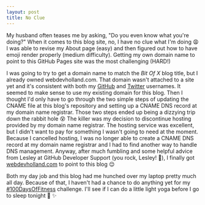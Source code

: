 ```yaml
---
layout: post
title: No Clue
---
```


My husband often teases me by asking, "Do you even know what you're doing?" When it comes to this blog site, no, I have no clue what I'm doing :weary: I was able to revise my About page (easy) and then figured out how to have emoji render properly (medium difficulty). Getting my own domain name to point to this GitHub Pages site was the most challenging (HARD!)

I was going to try to get a domain name to match the *Bit Of X* blog title, but I already owned webdevholland.com. That domain wasn't attached to a site yet and it's consistent with both my [GitHub](https://github.com/webdevholland) and [Twitter](https://twitter.com/webdevholland) usernames. It seemed to make sense to use my existing domain for this blog. Then I thought I'd only have to go through the two simple steps of updating the CNAME file at this blog's repository and setting up a CNAME DNS record at my domain name registrar. Those two steps ended up being a dizzying trip down the rabbit hole :dizzy_face: The killer was my decision to discontinue hosting provided by my domain name registrar. The hosting service was excellent, but I didn't want to pay for something I wasn't going to need at the moment. Because I cancelled hosting, I was no longer able to create a CNAME DNS record at my domain name registrar and I had to find another way to handle DNS management. Anyway, after much fumbling and some helpful advice from Lesley at GitHub Developer Support (you rock, Lesley! :star2:), I finally got [webdevholland.com](http://www.webdevholland.com/) to point to this blog :relieved:

Both my day job and this blog had me hunched over my laptop pretty much all day. Because of that, I haven't had a chance to do anything yet for my [#100DaysOfFitness](https://twitter.com/search?f=tweets&q=%23100DaysOfFitness&src=typd) challenge. I'll see if I can do a little light yoga before I go to sleep tonight :pray: :sparkles:
